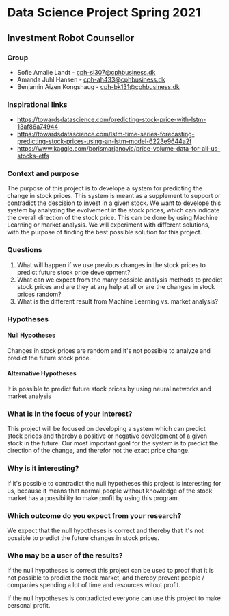 # Data Science Project Spring 2021
## Investment Robot Counsellor

### Group
* Sofie Amalie Landt - cph-sl307@cphbusiness.dk
* Amanda Juhl Hansen - cph-ah433@cphbusiness.dk
* Benjamin Aizen Kongshaug - cph-bk131@cphbusiness.dk

### Inspirational links

* https://towardsdatascience.com/predicting-stock-price-with-lstm-13af86a74944
* https://towardsdatascience.com/lstm-time-series-forecasting-predicting-stock-prices-using-an-lstm-model-6223e9644a2f
* https://www.kaggle.com/borismarjanovic/price-volume-data-for-all-us-stocks-etfs


### Context and purpose
The purpose of this project is to develope a system for predicting the change in stock prices. This system is meant as a supplement to support or contradict the descision to invest in a given stock. We want to develope this system by analyzing the evolvement in the stock prices, which can indicate the overall direction of the stock price. This can be done by using Machine Learning or market analysis. We will experiment with different solutions, with the purpose of finding the best possible solution for this project.

### Questions

1. What will happen if we use previous changes in the stock prices to predict future stock price development? 
2. What can we expect from the many possible analysis methods to predict stock prices and are they at any help at all or are the changes in stock prices random?
3. What is the different result from Machine Learning vs. market analysis?

### Hypotheses

#### Null Hypotheses 

Changes in stock prices are random and it's not possible to analyze and predict the future stock price.

#### Alternative Hypotheses

It is possible to predict future stock prices by using neural networks and market analysis 

### What is in the focus of your interest?

This project will be focused on developing a system which can predict stock prices and thereby a positive or negative development of a given stock in the future. Our most important goal for the system is to predict the direction of the change, and therefor not the exact price change. 

### Why is it interesting?

If it's possible to contradict the null hypotheses this project is interesting for us, because it means that normal people without knowledge of the stock market has a possibility to make profit by using this program. 

### Which outcome do you expect from your research?

We expect that the null hypotheses is correct and thereby that it's not possible to predict the future changes in stock prices. 

### Who may be a user of the results?

If the null hypotheses is correct this project can be used to proof that it is not possible to predict the stock market, and thereby prevent people / companies spending a lot of time and resources witout profit.

If the null hypotheses is contradicted everyone can use this project to make personal profit.
